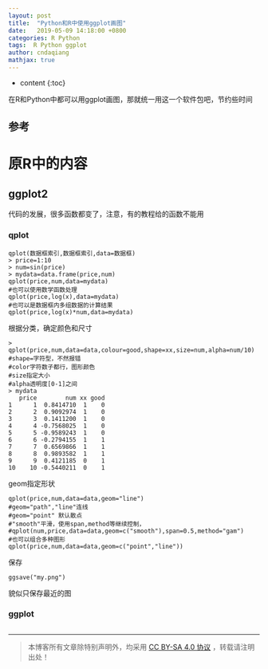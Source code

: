 ```yaml
---
layout: post
title:  "Python和R中使用ggplot画图"
date:   2019-05-09 14:18:00 +0800
categories: R Python
tags:  R Python ggplot
author: cndaqiang
mathjax: true
---
```

* content
{:toc}


在R和Python中都可以用ggplot画图，那就统一用这一个软件包吧，节约些时间






## 参考



# 原R中的内容
## ggplot2
代码的发展，很多函数都变了，注意，有的教程给的函数不能用
### qplot
```
qplot(数据框索引,数据框索引,data=数据框)
> price=1:10
> num=sin(price)
> mydata=data.frame(price,num)
qplot(price,num,data=mydata)
#也可以使用数学函数处理
qplot(price,log(x),data=mydata)
#也可以是数据框内多组数据的计算结果
qplot(price,log(x)*num,data=mydata)
```
根据分类，确定颜色和尺寸
```
> qplot(price,num,data=data,colour=good,shape=xx,size=num,alpha=num/10)
#shape=字符型，不然报错
#color字符数子都行，图形颜色
#size指定大小
#alpha透明度[0-1]之间
> mydata
   price        num xx good
1      1  0.8414710  1    0
2      2  0.9092974  1    0
3      3  0.1411200  1    0
4      4 -0.7568025  1    0
5      5 -0.9589243  1    0
6      6 -0.2794155  1    1
7      7  0.6569866  1    1
8      8  0.9893582  1    1
9      9  0.4121185  0    1
10    10 -0.5440211  0    1

```
geom指定形状
```
qplot(price,num,data=data,geom="line")
#geom="path","line"连线
#geom="point" 默认散点
#"smooth"平滑，使用span,method等继续控制，
#qplot(num,price,data=data,geom=c("smooth"),span=0.5,method="gam")
#也可以组合多种图形
qplot(price,num,data=data,geom=c("point","line"))
```
保存
```
ggsave("my.png")
```
貌似只保存最近的图

### ggplot
```

```



------
>本博客所有文章除特别声明外，均采用 [CC BY-SA 4.0 协议](https://creativecommons.org/licenses/by-sa/4.0/deed.zh) ，转载请注明出处！
